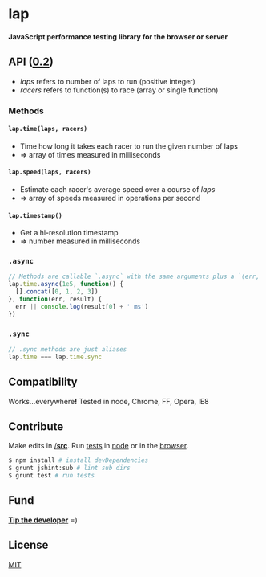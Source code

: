 # lap
#### JavaScript performance testing library for the browser or server

## API ([0.2](../../releases))

- <var>laps</var> refers to number of laps to run (positive integer)
- <var>racers</var> refers to function(s) to race (array or single function)

### Methods

#### `lap.time(laps, racers)`
- Time how long it takes each racer to run the given number of laps
- &rArr; array of times measured in milliseconds

#### `lap.speed(laps, racers)`
- Estimate each racer's average speed over a course of <var>laps</var>
- &rArr; array of speeds measured in operations per second

#### `lap.timestamp()`
- Get a hi-resolution timestamp
- &rArr; number measured in milliseconds

### `.async`

```js
// Methods are callable `.async` with the same arguments plus a `(err, result)` callback
lap.time.async(1e5, function() {
  [].concat([0, 1, 2, 3])
}, function(err, result) {
  err || console.log(result[0] + ' ms')
})
```

### `.sync`

```js
// .sync methods are just aliases
lap.time === lap.time.sync
```

## Compatibility

Works...everywhere<b>!</b> Tested in node, Chrome, FF, Opera, IE8

## Contribute
Make edits in [/<b>src</b>](./src). Run [tests](test) in [node](#cli) or in the [browser](test/index.html).

<a name="cli"></a>
```sh
$ npm install # install devDependencies
$ grunt jshint:sub # lint sub dirs
$ grunt test # run tests
```

## Fund
<b>[Tip the developer](https://www.gittip.com/ryanve/)</b> =)

## License
[MIT](package.json#L6-L7)
